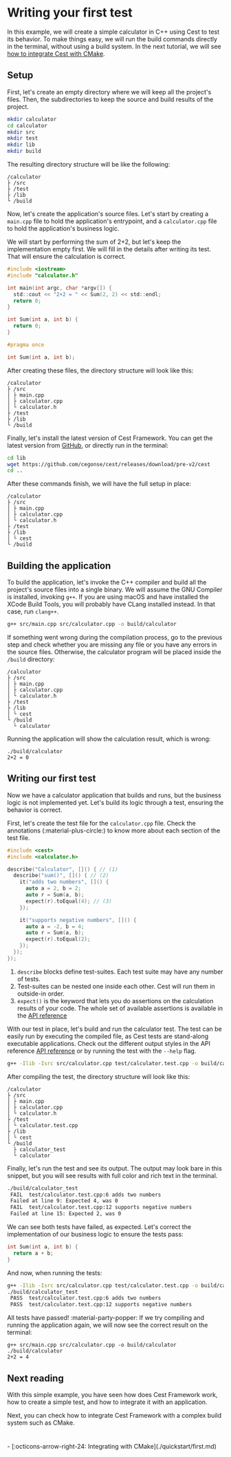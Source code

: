 # Writing your first test

In this example, we will create a simple calculator in C++ using Cest to test its behavior. To make things
easy, we will run the build commands directly in the terminal, without using a build system. In the next
tutorial, we will see [how to integrate Cest with CMake](./cmake.md).

## Setup

First, let's create an empty directory where we will keep all the project's files. Then, the subdirectories
to keep the source and build results of the project.

```bash title="Create all the directories"
mkdir calculator
cd calculator
mkdir src
mkdir test
mkdir lib
mkdir build
```

The resulting directory structure will be like the following:

```title="Directory structure"
/calculator
├ /src
├ /test
├ /lib
└ /build
```

Now, let's create the application's source files. Let's start by creating a `main.cpp` file to
hold the application's entrypoint, and a `calculator.cpp` file to hold the application's business logic.

We will start by performing the sum of 2+2, but let's keep the implementation empty first. We will fill
in the details after writing its test. That will ensure the calculation is correct.

```c title="src/main.cpp"
#include <iostream>
#include "calculator.h"

int main(int argc, char *argv[]) {
  std::cout << "2+2 = " << Sum(2, 2) << std::endl;
  return 0;
}
```

```c title="src/calculator.cpp"
int Sum(int a, int b) {
  return 0;
}
```

```c title="src/calculator.h"
#pragma once

int Sum(int a, int b);
```

After creating these files, the directory structure will look like this:

```title="Directory structure"
/calculator
├ /src
│ ├ main.cpp
│ ├ calculator.cpp
│ └ calculator.h
├ /test
├ /lib
└ /build
```

Finally, let's install the latest version of Cest Framework. You can get the latest version from [GitHub](https://github.com/cegonse/cest/releases),
or directly run in the terminal:

```bash title="Installing Cest Framework"
cd lib
wget https://github.com/cegonse/cest/releases/download/pre-v2/cest
cd ..
```

After these commands finish, we will have the full setup in place:

```title="Directory structure"
/calculator
├ /src
│ ├ main.cpp
│ ├ calculator.cpp
│ └ calculator.h
├ /test
├ /lib
│ └ cest
└ /build
```

## Building the application

To build the application, let's invoke the C++ compiler and build all the project's source files into
a single binary. We will assume the GNU Compiler is installed, invoking `g++`. If you are using macOS
and have installed the XCode Build Tools, you will probably have CLang installed instead. In that case,
run `clang++`.

```bash title="Building the application"
g++ src/main.cpp src/calculator.cpp -o build/calculator
```

If something went wrong during the compilation process, go to the previous step and check whether you are
missing any file or you have any errors in the source files. Otherwise, the calculator program will be placed
inside the `/build` directory:

```title="Directory structure"
/calculator
├ /src
│ ├ main.cpp
│ ├ calculator.cpp
│ └ calculator.h
├ /test
├ /lib
│ └ cest
└ /build
  └ calculator
```

Running the application will show the calculation result, which is wrong:
``` title="Running the application"
./build/calculator
2+2 = 0
```

## Writing our first test

Now we have a calculator application that builds and runs, but the business logic is not
implemented yet. Let's build its logic through a test, ensuring the behavior is correct.

First, let's create the test file for the `calculator.cpp` file. Check the annotations (:material-plus-circle:) to know
more about each section of the test file.

```c title="test/calculator.test.cpp"
#include <cest>
#include <calculator.h>

describe("Calculator", []() { // (1)
  describe("sum()", []() { // (2)
    it("adds two numbers", []() {
      auto a = 2, b = 2;
      auto r = Sum(a, b);
      expect(r).toEqual(4); // (3)
    });

    it("supports negative numbers", []() {
      auto a = -2, b = 4;
      auto r = Sum(a, b);
      expect(r).toEqual(2);
    });
  });
});
```

1. `describe` blocks define test-suites. Each test suite may have any number of tests.
2. Test-suites can be nested one inside each other. Cest will run them in outside-in order.
3. `expect()` is the keyword that lets you do assertions on the calculation results of your code. The whole set of available assertions is available in the [API reference](../reference.md)

With our test in place, let's build and run the calculator test. The test can be easily run by executing the compiled file, as Cest tests are stand-along executable applications. Check out the different output styles in the API reference [API reference](../reference.md) or by running the test with the `--help` flag.

```bash title="Compiling the test"
g++ -Ilib -Isrc src/calculator.cpp test/calculator.test.cpp -o build/calculator_test
```

After compiling the test, the directory structure will look like this:

```title="Directory structure"
/calculator
├ /src
│ ├ main.cpp
│ ├ calculator.cpp
│ └ calculator.h
├ /test
│ └ calculator.test.cpp
├ /lib
│ └ cest
└ /build
  ├ calculator_test
  └ calculator
```

Finally, let's run the test and see its output. The output may look bare in this snippet, but you will see results with full color and rich text in the terminal.

```bash title="Running the test"
./build/calculator_test
 FAIL  test/calculator.test.cpp:6 adds two numbers
 Failed at line 9: Expected 4, was 0
 FAIL  test/calculator.test.cpp:12 supports negative numbers
 Failed at line 15: Expected 2, was 0
```

We can see both tests have failed, as expected. Let's correct the implementation of our business logic to ensure the tests pass:

```c title="src/calculator.cpp"
int Sum(int a, int b) {
  return a + b;
}
```

And now, when running the tests:

```bash title="Building and running the test again"
g++ -Ilib -Isrc src/calculator.cpp test/calculator.test.cpp -o build/calculator_test
./build/calculator_test
 PASS  test/calculator.test.cpp:6 adds two numbers
 PASS  test/calculator.test.cpp:12 supports negative numbers
```

All tests have passed! :material-party-popper: If we try compiling and running the application again, we will now see the correct result on the terminal:

```title="Building and running the application"
g++ src/main.cpp src/calculator.cpp -o build/calculator
./build/calculator
2+2 = 4
```

## Next reading

With this simple example, you have seen how does Cest Framework work, how to create a simple test, and how to integrate it with an application.

Next, you can check how to integrate Cest Framework with a complex build system such as CMake.

<div class="grid cards" style="padding-top: 24px" markdown>
- [:octicons-arrow-right-24: Integrating with CMake](./quickstart/first.md)
</div>
